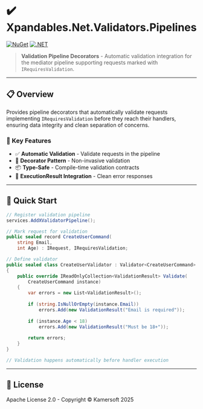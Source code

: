 ﻿# ✔️ Xpandables.Net.Validators.Pipelines

[![NuGet](https://img.shields.io/badge/NuGet-preview-orange.svg)](https://www.nuget.org/)
[![.NET](https://img.shields.io/badge/.NET-10.0-purple.svg)](https://dotnet.microsoft.com/)

> **Validation Pipeline Decorators** - Automatic validation integration for the mediator pipeline supporting requests marked with `IRequiresValidation`.

---

## 📋 Overview

Provides pipeline decorators that automatically validate requests implementing `IRequiresValidation` before they reach their handlers, ensuring data integrity and clean separation of concerns.

### 🎯 Key Features

- ✅ **Automatic Validation** - Validate requests in the pipeline
- 🎨 **Decorator Pattern** - Non-invasive validation
- 📦 **Type-Safe** - Compile-time validation contracts
- 🔗 **ExecutionResult Integration** - Clean error responses

---

## 🚀 Quick Start

```csharp
// Register validation pipeline
services.AddXValidatorPipeline();

// Mark request for validation
public sealed record CreateUserCommand(
    string Email,
    int Age) : IRequest, IRequiresValidation;

// Define validator
public sealed class CreateUserValidator : Validator<CreateUserCommand>
{
    public override IReadOnlyCollection<ValidationResult> Validate(
        CreateUserCommand instance)
    {
        var errors = new List<ValidationResult>();
        
        if (string.IsNullOrEmpty(instance.Email))
            errors.Add(new ValidationResult("Email is required"));
        
        if (instance.Age < 18)
            errors.Add(new ValidationResult("Must be 18+"));
        
        return errors;
    }
}

// Validation happens automatically before handler execution
```

---

## 📄 License

Apache License 2.0 - Copyright © Kamersoft 2025
